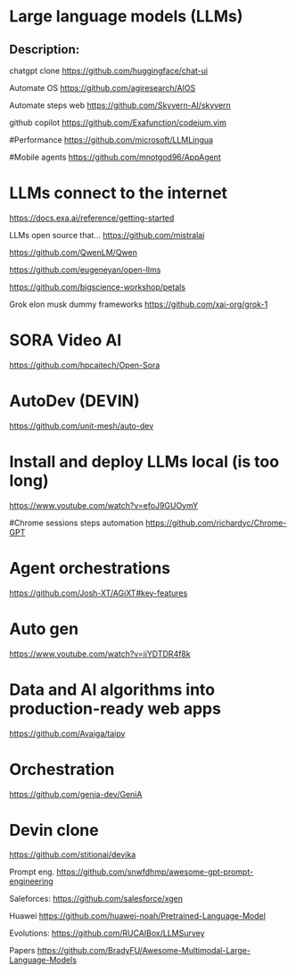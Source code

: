 # Large language models (LLMs)

## Description:


chatgpt clone
https://github.com/huggingface/chat-ui

Automate OS
https://github.com/agiresearch/AIOS


Automate steps web
https://github.com/Skyvern-AI/skyvern

github copilot
https://github.com/Exafunction/codeium.vim

#Performance
https://github.com/microsoft/LLMLingua


#Mobile agents
https://github.com/mnotgod96/AppAgent

# LLMs connect to the internet 
https://docs.exa.ai/reference/getting-started

LLMs open source that...
https://github.com/mistralai

https://github.com/QwenLM/Qwen

https://github.com/eugeneyan/open-llms

https://github.com/bigscience-workshop/petals

Grok elon musk dummy frameworks
https://github.com/xai-org/grok-1

# SORA Video AI
https://github.com/hpcaitech/Open-Sora

# AutoDev  (DEVIN)
https://github.com/unit-mesh/auto-dev
# Install and deploy LLMs local (is too long)
https://www.youtube.com/watch?v=efoJ9GUOymY

#Chrome sessions steps automation
https://github.com/richardyc/Chrome-GPT

# Agent orchestrations
https://github.com/Josh-XT/AGiXT#key-features
# Auto gen
https://www.youtube.com/watch?v=ijYDTDR4f8k
# Data and AI algorithms into production-ready web apps
https://github.com/Avaiga/taipy

# Orchestration
https://github.com/genia-dev/GeniA


# Devin clone
https://github.com/stitionai/devika

Prompt eng.
https://github.com/snwfdhmp/awesome-gpt-prompt-engineering

Saleforces:
https://github.com/salesforce/xgen

Huawei
https://github.com/huawei-noah/Pretrained-Language-Model

Evolutions:
https://github.com/RUCAIBox/LLMSurvey

Papers
https://github.com/BradyFU/Awesome-Multimodal-Large-Language-Models